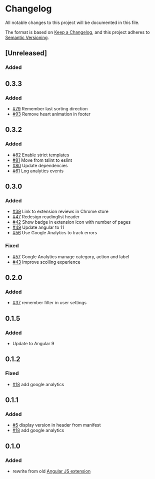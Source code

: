 # Changelog
All notable changes to this project will be documented in this file.

The format is based on [Keep a Changelog](https://keepachangelog.com/en/1.0.0/),
and this project adheres to [Semantic Versioning](https://semver.org/spec/v2.0.0.html).

## [Unreleased]
### Added

## 0.3.3
### Added
- [#79](https://github.com/elgervb/chrome-readinglist2/issues/79)
  Remember last sorting direction
- [#93](https://github.com/elgervb/chrome-readinglist2/issues/93)
  Remove heart animation in footer


## 0.3.2
### Added
- [#82](https://github.com/elgervb/chrome-readinglist2/issues/82)
  Enable strict templates
- [#81](https://github.com/elgervb/chrome-readinglist2/issues/81)
  Move from tslint to eslint
- [#80](https://github.com/elgervb/chrome-readinglist2/issues/80)
  Update dependencies
- [#61](https://github.com/elgervb/chrome-readinglist2/issues/61)
  Log analytics events

## 0.3.0
### Added
- [#39](https://github.com/elgervb/chrome-readinglist2/issues/39)
  Link to extension reviews in Chrome store
- [#47](https://github.com/elgervb/chrome-readinglist2/issues/47)
  Redesign readinglist header
- [#42](https://github.com/elgervb/chrome-readinglist2/issues/42)
  Show badge in extension icon with number of pages
- [#49](https://github.com/elgervb/chrome-readinglist2/issues/49)
  Update angular to 11
- [#56](https://github.com/elgervb/chrome-readinglist2/issues/56)
  Use Google Analytics to track errors

### Fixed
- [#57](https://github.com/elgervb/chrome-readinglist2/issues/57)
  Google Analytics manage category, action and label 
- [#43](https://github.com/elgervb/chrome-readinglist2/issues/43)
  Improve scolling experience
  
## 0.2.0
### Added
- [#37](https://github.com/elgervb/chrome-readinglist2/issues/37)
  remember filter in user settings

## 0.1.5
### Added
- Update to Angular 9

## 0.1.2 
### Fixed
- [#18](https://github.com/elgervb/chrome-readinglist2/issues/18)
  add google analytics

## 0.1.1 
### Added
- [#5](https://github.com/elgervb/chrome-readinglist2/issues/5) 
  display version in header from manifest
- [#18](https://github.com/elgervb/chrome-readinglist2/issues/18)
  add google analytics

## 0.1.0
### Added
- rewrite from old [Angular JS extension](https://github.com/elgervb/chrome-reading-list)
